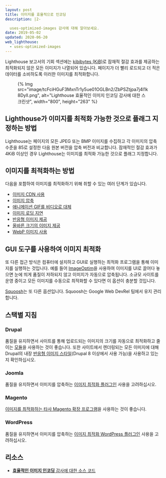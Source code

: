 ```yaml
---
layout: post
title: 이미지를 효율적으로 인코딩
description: |2-

  uses-optimized-images 감사에 대해 알아보세요.
date: 2019-05-02
updated: 2020-06-20
web_lighthouse:
  - uses-optimized-images
---
```


Lighthouse 보고서의 기회 섹션에는 [kibibytes (KiB)](https://en.wikipedia.org/wiki/Kibibyte)로 잠재적 절감 효과를 제공하는 최적화되지 않은 모든 이미지가 나열되어 있습니다. 페이지가 더 빨리 로드되고 더 적은 데이터를 소비하도록 이러한 이미지를 최적화합니다.

<figure>{% Img src="image/tcFciHGuF3MxnTr1y5ue01OGLBn2/ZbPSZtjpa7j4I1k8DylI.png", alt="Lighthouse 효율적인 이미지 인코딩 감사에 대한 스크린샷", width="800", height="263" %}</figure>

## Lighthouse가 이미지를 최적화 가능한 것으로 플래그 지정하는 방법

Lighthouse는 페이지의 모든 JPEG 또는 BMP 이미지를 수집하고 각 이미지의 압축 수준을 85로 설정한 다음 원본 버전을 압축 버전과 비교합니다. 잠재적인 절감 효과가 4KiB 이상인 경우 Lighthouse는 이미지를 최적화 가능한 것으로 플래그 지정합니다.

## 이미지를 최적화하는 방법

다음을 포함하여 이미지를 최적화하기 위해 취할 수 있는 여러 단계가 있습니다.

- [이미지 CDN 사용](/image-cdns/)
- [이미지 압축](/use-imagemin-to-compress-images)
- [애니메이션 GIF를 비디오로 대체](/replace-gifs-with-videos)
- [이미지 로딩 지연](/use-lazysizes-to-lazyload-images)
- [반응형 이미지 제공](/serve-responsive-images)
- [올바른 크기의 이미지 제공](/serve-images-with-correct-dimensions)
- [WebP 이미지 사용](/serve-images-webp)

## GUI 도구를 사용하여 이미지 최적화

또 다른 접근 방식은 컴퓨터에 설치하고 GUI로 실행하는 최적화 프로그램을 통해 이미지를 실행하는 것입니다. 예를 들어 [ImageOptim](https://imageoptim.com/mac)을 사용하여 이미지를 UI로 끌어다 놓으면 눈에 띄게 품질이 저하되지 않고 이미지가 자동으로 압축됩니다. 소규모 사이트를 운영 중이고 모든 이미지를 수동으로 최적화할 수 있다면 이 옵션이 충분할 것입니다.

[Squoosh](https://squoosh.app/)는 또 다른 옵션입니다. Squoosh는 Google Web DevRel 팀에서 유지 관리합니다.

## 스택별 지침

### Drupal

품질을 유지하면서 사이트를 통해 업로드되는 이미지의 크기를 자동으로 최적화하고 줄이는 [모듈](https://www.drupal.org/project/project_module?f%5B0%5D=&f%5B1%5D=&f%5B2%5D=im_vid_3%3A123&f%5B3%5D=&f%5B4%5D=sm_field_project_type%3Afull&f%5B5%5D=&f%5B6%5D=&text=optimize+images&solrsort=iss_project_release_usage+desc&op=Search)을 사용하는 것이 좋습니다. 또한 사이트에서 렌더링되는 모든 이미지에 대해 Drupal의 내장 [반응형 이미지 스타일](https://www.drupal.org/docs/8/mobile-guide/responsive-images-in-drupal-8)(Drupal 8 이상에서 사용 가능)을 사용하고 있는지 확인하십시오.

### Joomla

품질을 유지하면서 이미지를 압축하는 [이미지 최적화 플러그인](https://extensions.joomla.org/instant-search/?jed_live%5Bquery%5D=performance) 사용을 고려하십시오.

### Magento

[이미지를 최적화하는 타사 Magento 확장 프로그램](https://marketplace.magento.com/catalogsearch/result/?q=optimize%20image)을 사용하는 것이 좋습니다.

### WordPress

품질을 유지하면서 이미지를 압축하는 [이미지 최적화 WordPress 플러그인](https://wordpress.org/plugins/search/optimize+images/) 사용을 고려하십시오.

## 리소스

- [**효율적인 이미지 인코딩** 감사에 대한 소스 코드](https://github.com/GoogleChrome/lighthouse/blob/master/lighthouse-core/audits/byte-efficiency/uses-optimized-images.js)
